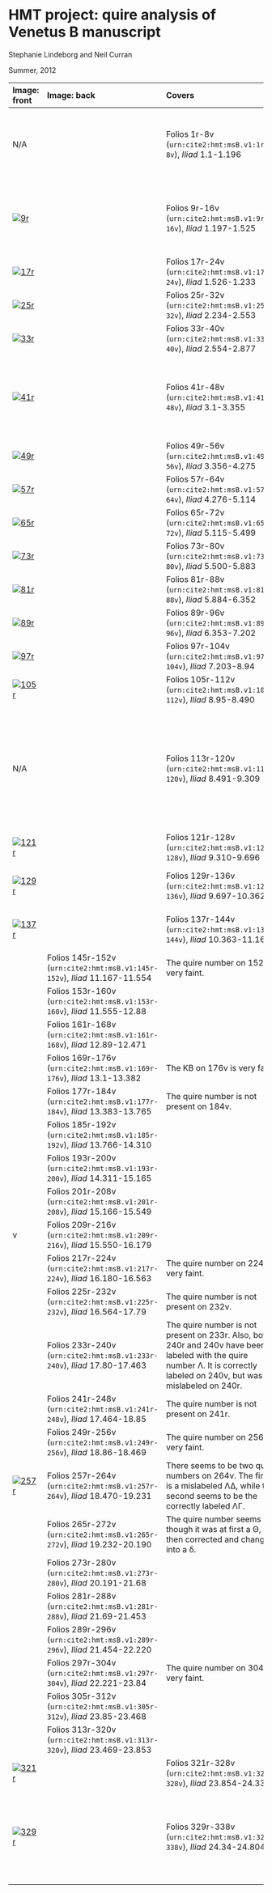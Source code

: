 
# HMT project: quire analysis of Venetus B manuscript

Stephanie Lindeborg and Neil Curran

Summer, 2012


 Image: front | Image: back |Covers | Observations |
:-----------|:-----------|:----------|:----------|
N/A |   | Folios 1r-8v (`urn:cite2:hmt:msB.v1:1r-8v`), *Iliad* 1.1-1.196 | The first folio is missing its quire number due to the poor condition of  the folio. 
[![9r](http://www.homermultitext.org/iipsrv?OBJ=IIP,1.0&FIF=/project/homer/pyramidal/deepzoom//hmt/vbimg/2017a/VB009RN_0453.tif&RGN=0.09580,0.8766,0.05785,0.02531&WID=250&CVT=JPEG)](http://www.homermultitext.org/ict2/?urn=urn:cite2:hmt:vbimg.2017a:VB009RN_0453@0.09580,0.8766,0.05785,0.02531) |   | Folios 9r-16v (`urn:cite2:hmt:msB.v1:9r-16v`), *Iliad* 1.197-1.525 | The beta on 9r is very faint, but the surrounding asterisks and markings are very clear. 
[![17r](http://www.homermultitext.org/iipsrv?OBJ=IIP,1.0&FIF=/project/homer/pyramidal/deepzoom//hmt/vbimg/2017a/VB017RN_0461.tif&RGN=0.1024,0.8835,0.06503,0.03402&WID=250&CVT=JPEG)](http://www.homermultitext.org/ict2/?urn=urn:cite2:hmt:vbimg.2017a:VB017RN_0461@0.1024,0.8835,0.06503,0.03402) |   | Folios 17r-24v (`urn:cite2:hmt:msB.v1:17r-24v`), *Iliad* 1.526-1.233 |  
[![25r](http://www.homermultitext.org/iipsrv?OBJ=IIP,1.0&FIF=/project/homer/pyramidal/deepzoom//hmt/vbimg/2017a/VB025RN_0469.tif&RGN=0.08954,0.8663,0.07461,0.03734&WID=250&CVT=JPEG)](http://www.homermultitext.org/ict2/?urn=urn:cite2:hmt:vbimg.2017a:VB025RN_0469@0.08954,0.8663,0.07461,0.03734) |   | Folios 25r-32v (`urn:cite2:hmt:msB.v1:25r-32v`), *Iliad* 2.234-2.553 |  
[![33r](http://www.homermultitext.org/iipsrv?OBJ=IIP,1.0&FIF=/project/homer/pyramidal/deepzoom//hmt/vbimg/2017a/VB033RN_0477.tif&RGN=0.07830,0.8444,0.07369,0.04302&WID=250&CVT=JPEG)](http://www.homermultitext.org/ict2/?urn=urn:cite2:hmt:vbimg.2017a:VB033RN_0477@0.07830,0.8444,0.07369,0.04302) |   | Folios 33r-40v (`urn:cite2:hmt:msB.v1:33r-40v`), *Iliad* 2.554-2.877 |  
[![41r](http://www.homermultitext.org/iipsrv?OBJ=IIP,1.0&FIF=/project/homer/pyramidal/deepzoom//hmt/vbimg/2017a/VB041RUV_0035.tif&RGN=0.8005,0.8663,0.05103,0.04675&WID=250&CVT=JPEG)](http://www.homermultitext.org/ict2/?urn=urn:cite2:hmt:vbimg.2017a:VB041RUV_0035@0.8005,0.8663,0.05103,0.04675) |   | Folios 41r-48v (`urn:cite2:hmt:msB.v1:41r-48v`), *Iliad* 3.1-3.355 | The quire number on 41r is very faint, but much easier to see in ultraviolet lighting. 
[![49r](http://www.homermultitext.org/iipsrv?OBJ=IIP,1.0&FIF=/project/homer/pyramidal/deepzoom//hmt/vbimg/2017a/VB049RN_0493.tif&RGN=0.7636,0.8501,0.03887,0.04302&WID=250&CVT=JPEG)](http://www.homermultitext.org/ict2/?urn=urn:cite2:hmt:vbimg.2017a:VB049RN_0493@0.7636,0.8501,0.03887,0.04302) |   | Folios 49r-56v (`urn:cite2:hmt:msB.v1:49r-56v`), *Iliad* 3.356-4.275 |  
[![57r](http://www.homermultitext.org/iipsrv?OBJ=IIP,1.0&FIF=/project/homer/pyramidal/deepzoom//hmt/vbimg/2017a/VB057RN_0501.tif&RGN=0.8489,0.8669,0.02395,0.04979&WID=250&CVT=JPEG)](http://www.homermultitext.org/ict2/?urn=urn:cite2:hmt:vbimg.2017a:VB057RN_0501@0.8489,0.8669,0.02395,0.04979) |   | Folios 57r-64v (`urn:cite2:hmt:msB.v1:57r-64v`), *Iliad* 4.276-5.114 |  
[![65r](http://www.homermultitext.org/iipsrv?OBJ=IIP,1.0&FIF=/project/homer/pyramidal/deepzoom//hmt/vbimg/2017a/VB065RN_0509.tif&RGN=0.8281,0.8906,0.02045,0.03029&WID=250&CVT=JPEG)](http://www.homermultitext.org/ict2/?urn=urn:cite2:hmt:vbimg.2017a:VB065RN_0509@0.8281,0.8906,0.02045,0.03029) |   | Folios 65r-72v (`urn:cite2:hmt:msB.v1:65r-72v`), *Iliad* 5.115-5.499 |  
[![73r](http://www.homermultitext.org/iipsrv?OBJ=IIP,1.0&FIF=/project/homer/pyramidal/deepzoom//hmt/vbimg/2017a/VB073RN_0517.tif&RGN=0.7950,0.8585,0.02027,0.04094&WID=250&CVT=JPEG)](http://www.homermultitext.org/ict2/?urn=urn:cite2:hmt:vbimg.2017a:VB073RN_0517@0.7950,0.8585,0.02027,0.04094) |   | Folios 73r-80v (`urn:cite2:hmt:msB.v1:73r-80v`), *Iliad* 5.500-5.883 |  
[![81r](http://www.homermultitext.org/iipsrv?OBJ=IIP,1.0&FIF=/project/homer/pyramidal/deepzoom//hmt/vbimg/2017a/VB081RN_0525.tif&RGN=0.8058,0.8448,0.02432,0.03707&WID=250&CVT=JPEG)](http://www.homermultitext.org/ict2/?urn=urn:cite2:hmt:vbimg.2017a:VB081RN_0525@0.8058,0.8448,0.02432,0.03707) |   | Folios 81r-88v (`urn:cite2:hmt:msB.v1:81r-88v`), *Iliad* 5.884-6.352 |  
[![89r](http://www.homermultitext.org/iipsrv?OBJ=IIP,1.0&FIF=/project/homer/pyramidal/deepzoom//hmt/vbimg/2017a/VB089RN_0533.tif&RGN=0.8101,0.8353,0.02174,0.04481&WID=250&CVT=JPEG)](http://www.homermultitext.org/ict2/?urn=urn:cite2:hmt:vbimg.2017a:VB089RN_0533@0.8101,0.8353,0.02174,0.04481) |   | Folios 89r-96v (`urn:cite2:hmt:msB.v1:89r-96v`), *Iliad* 6.353-7.202 |  
[![97r](http://www.homermultitext.org/iipsrv?OBJ=IIP,1.0&FIF=/project/homer/pyramidal/deepzoom//hmt/vbimg/2017a/VB097RN_0541.tif&RGN=0.7784,0.8542,0.01971,0.03790&WID=250&CVT=JPEG)](http://www.homermultitext.org/ict2/?urn=urn:cite2:hmt:vbimg.2017a:VB097RN_0541@0.7784,0.8542,0.01971,0.03790) |   | Folios 97r-104v (`urn:cite2:hmt:msB.v1:97r-104v`), *Iliad* 7.203-8.94 |  
[![105r](http://www.homermultitext.org/iipsrv?OBJ=IIP,1.0&FIF=/project/homer/pyramidal/deepzoom//hmt/vbimg/2017a/VB105RN_0549.tif&RGN=0.8031,0.8877,0.02413,0.03444&WID=250&CVT=JPEG)](http://www.homermultitext.org/ict2/?urn=urn:cite2:hmt:vbimg.2017a:VB105RN_0549@0.8031,0.8877,0.02413,0.03444) |   | Folios 105r-112v (`urn:cite2:hmt:msB.v1:105r-112v`), *Iliad* 8.95-8.490 |  
N/A |   | Folios 113r-120v (`urn:cite2:hmt:msB.v1:113r-120v`), *Iliad* 8.491-9.309 | The quire number is missing on 113r because the bottom of the entire folio has been cut off. Also, the quire number is not present on 120v. 
[![121r](http://www.homermultitext.org/iipsrv?OBJ=IIP,1.0&FIF=/project/homer/pyramidal/deepzoom//hmt/vbimg/2017a/VB121RN_0565.tif&RGN=0.7751,0.8252,0.02284,0.03499&WID=250&CVT=JPEG)](http://www.homermultitext.org/ict2/?urn=urn:cite2:hmt:vbimg.2017a:VB121RN_0565@0.7751,0.8252,0.02284,0.03499) |   | Folios 121r-128v (`urn:cite2:hmt:msB.v1:121r-128v`), *Iliad* 9.310-9.696 |  
[![129r](http://www.homermultitext.org/iipsrv?OBJ=IIP,1.0&FIF=/project/homer/pyramidal/deepzoom//hmt/vbimg/2017a/VB129RN_0573.tif&RGN=0.7647,0.8560,0.02708,0.04039&WID=250&CVT=JPEG)](http://www.homermultitext.org/ict2/?urn=urn:cite2:hmt:vbimg.2017a:VB129RN_0573@0.7647,0.8560,0.02708,0.04039) |   | Folios 129r-136v (`urn:cite2:hmt:msB.v1:129r-136v`), *Iliad* 9.697-10.362 | The quire number on 136v is very faint. 
[![137r](http://www.homermultitext.org/iipsrv?OBJ=IIP,1.0&FIF=/project/homer/pyramidal/deepzoom//hmt/vbimg/2017a/VB137RN_0581.tif&RGN=0.8040,0.8515,0.02450,0.03748&WID=250&CVT=JPEG)](http://www.homermultitext.org/ict2/?urn=urn:cite2:hmt:vbimg.2017a:VB137RN_0581@0.8040,0.8515,0.02450,0.03748) |   | Folios 137r-144v (`urn:cite2:hmt:msB.v1:137r-144v`), *Iliad* 10.363-11.166 | The quire number is not present on 144v. 
 |   | Folios 145r-152v (`urn:cite2:hmt:msB.v1:145r-152v`), *Iliad* 11.167-11.554 | The quire number on 152v is very faint. 
 |   | Folios 153r-160v (`urn:cite2:hmt:msB.v1:153r-160v`), *Iliad* 11.555-12.88 |  
 |   | Folios 161r-168v (`urn:cite2:hmt:msB.v1:161r-168v`), *Iliad* 12.89-12.471 |  
 |   | Folios 169r-176v (`urn:cite2:hmt:msB.v1:169r-176v`), *Iliad* 13.1-13.382 | The ΚΒ on 176v is very faint. 
 |   | Folios 177r-184v (`urn:cite2:hmt:msB.v1:177r-184v`), *Iliad* 13.383-13.765 | The quire number is not present on 184v. 
 |   | Folios 185r-192v (`urn:cite2:hmt:msB.v1:185r-192v`), *Iliad* 13.766-14.310 |  
 |   | Folios 193r-200v (`urn:cite2:hmt:msB.v1:193r-200v`), *Iliad* 14.311-15.165 |  
 |   | Folios 201r-208v (`urn:cite2:hmt:msB.v1:201r-208v`), *Iliad* 15.166-15.549 |  
 |  v | Folios 209r-216v (`urn:cite2:hmt:msB.v1:209r-216v`), *Iliad* 15.550-16.179 |  
 |   | Folios 217r-224v (`urn:cite2:hmt:msB.v1:217r-224v`), *Iliad* 16.180-16.563 | The quire number on 224v is very faint. 
 |   | Folios 225r-232v (`urn:cite2:hmt:msB.v1:225r-232v`), *Iliad* 16.564-17.79 | The quire number is not present on 232v. 
 |   | Folios 233r-240v (`urn:cite2:hmt:msB.v1:233r-240v`), *Iliad* 17.80-17.463 | The quire number is not present on 233r. Also, both 240r and 240v have been labeled with the quire number Λ. It is correctly labeled on 240v, but was mislabeled on 240r. 
 |   | Folios 241r-248v (`urn:cite2:hmt:msB.v1:241r-248v`), *Iliad* 17.464-18.85 | The quire number is not present on 241r. 
 |   | Folios 249r-256v (`urn:cite2:hmt:msB.v1:249r-256v`), *Iliad* 18.86-18.469 | The quire number on 256v is very faint. 
 |  [![257r](http://www.homermultitext.org/iipsrv?OBJ=IIP,1.0&FIF=/project/homer/pyramidal/deepzoom//hmt/vbimg/2017a/VB264VN_0364.tif&RGN=0.8847,0.8916,0.03058,0.009405&WID=250&CVT=JPEG)](http://www.homermultitext.org/ict2/?urn=urn:cite2:hmt:vbimg.2017a:VB264VN_0364@0.8847,0.8916,0.03058,0.009405) | Folios 257r-264v (`urn:cite2:hmt:msB.v1:257r-264v`), *Iliad* 18.470-19.231 | There seems to be two quire numbers on 264v. The first is a mislabeled ΛΔ, while the second	seems to be the correctly labeled ΛΓ. 
 |   | Folios 265r-272v (`urn:cite2:hmt:msB.v1:265r-272v`), *Iliad* 19.232-20.190 | The quire number seems as though it was at first a Θ, but then corrected and changed into a δ. 
 |   | Folios 273r-280v (`urn:cite2:hmt:msB.v1:273r-280v`), *Iliad* 20.191-21.68 |  
 |   | Folios 281r-288v (`urn:cite2:hmt:msB.v1:281r-288v`), *Iliad* 21.69-21.453 |  
 |   | Folios 289r-296v (`urn:cite2:hmt:msB.v1:289r-296v`), *Iliad* 21.454-22.220 |  
 |   | Folios 297r-304v (`urn:cite2:hmt:msB.v1:297r-304v`), *Iliad* 22.221-23.84 | The quire number on 304v is very faint. 
 |   | Folios 305r-312v (`urn:cite2:hmt:msB.v1:305r-312v`), *Iliad* 23.85-23.468 |  
 |   | Folios 313r-320v (`urn:cite2:hmt:msB.v1:313r-320v`), *Iliad* 23.469-23.853 |  
[![321r](http://www.homermultitext.org/iipsrv?OBJ=IIP,1.0&FIF=/project/homer/pyramidal/deepzoom//hmt/vbimg/2017a/VB321RN_0765.tif&RGN=0.8093,0.8441,0.03592,0.04440&WID=250&CVT=JPEG)](http://www.homermultitext.org/ict2/?urn=urn:cite2:hmt:vbimg.2017a:VB321RN_0765@0.8093,0.8441,0.03592,0.04440) |   | Folios 321r-328v (`urn:cite2:hmt:msB.v1:321r-328v`), *Iliad* 23.854-24.333 |  
[![329r](http://www.homermultitext.org/iipsrv?OBJ=IIP,1.0&FIF=/project/homer/pyramidal/deepzoom//hmt/vbimg/2017a/VB329RN_0773.tif&RGN=0.8200,0.9068,0.03224,0.01853&WID=250&CVT=JPEG)](http://www.homermultitext.org/ict2/?urn=urn:cite2:hmt:vbimg.2017a:VB329RN_0773@0.8200,0.9068,0.03224,0.01853) |   | Folios 329r-338v (`urn:cite2:hmt:msB.v1:329r-338v`), *Iliad* 24.34-24.804 | This final gathering is a total of 10 folios rather than eight. There is a quire number on 329r, but not on 338v. 
